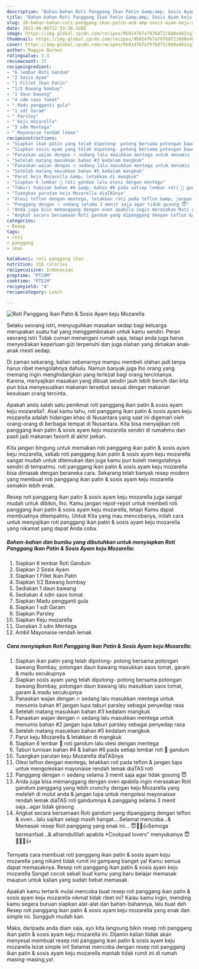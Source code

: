 ```yaml
---
description: "Bahan-bahan Roti Panggang Ikan Patin &amp;amp; Sosis Ayam keju Mozarella yang sedap Untuk Jualan"
title: "Bahan-bahan Roti Panggang Ikan Patin &amp;amp; Sosis Ayam keju Mozarella yang sedap Untuk Jualan"
slug: 26-bahan-bahan-roti-panggang-ikan-patin-and-amp-sosis-ayam-keju-mozarella-yang-sedap-untuk-jualan
date: 2021-06-06T22:53:30.428Z
image: https://img-global.cpcdn.com/recipes/9b9147b7a7976d72/680x482cq70/roti-panggang-ikan-patin-sosis-ayam-keju-mozarella-foto-resep-utama.jpg
thumbnail: https://img-global.cpcdn.com/recipes/9b9147b7a7976d72/680x482cq70/roti-panggang-ikan-patin-sosis-ayam-keju-mozarella-foto-resep-utama.jpg
cover: https://img-global.cpcdn.com/recipes/9b9147b7a7976d72/680x482cq70/roti-panggang-ikan-patin-sosis-ayam-keju-mozarella-foto-resep-utama.jpg
author: Maggie Barnes
ratingvalue: 3.3
reviewcount: 15
recipeingredient:
- "6 lembar Roti Gandum"
- "2 Sosis Ayam"
- "1 Fillet Ikan Patin"
- "1/2 Bawang bombay"
- "1 daun bawang"
- "4 sdm saos tomat"
- " Madu pengganti gula"
- "1 sdt Garam"
- " Parsley"
- " Keju mozarella"
- "3 sdm Mentega"
- " Mayonaise rendah lemak"
recipeinstructions:
- "Siapkan ikan patin yang telah dipotong- potong bersama potongan bawang Bombay, potongan daun bawang masukkan saos tomat, garam &amp; madu secukupnya"
- "Siapkan sosis ayam yang telah dipotong- potong bersama potongan bawang Bombay, potongan daun bawang lalu masukkan saos tomat, garam &amp; madu secukupnya"
- "Panaskan wajan dengan 🔥 sedang lalu masukkan mentega untuk menumis bahan #1 jangan lupa taburi parsley sebagai penyedap rasa"
- "Setelah matang masukkan bahan #3 kedalam mangkuk"
- "Panaskan wajan dengan 🔥 sedang lalu masukkan mentega untuk menumis bahan #2 jangan lupa taburi parsley sebagai penyedap rasa"
- "Setelah matang masukkan bahan #5 kedalam mangkuk"
- "Parut keju Mozarella &amp; letakkan di mangkuk"
- "Siapkan 6 lembar 🍞 roti gandum lalu olesi dengan mentega"
- "Taburi tumisan bahan #4 &amp; bahan #6 pada setiap lembar roti 🍞 gandum"
- "Tuangkan parutan keju Mozarella diaTASnya"
- "Olesi teflon dengan mentega, letakkan roti pada teflon &amp; jangan lupa untuk mengoleskan mayonaise rendah lemak diaTAS roti"
- "Panggang dengan 🔥 sedang selama 3 menit saja agar tidak gosong 😇"
- "Anda juga bisa memanggang dengan oven apabila ingin merasakan Roti gandum panggang yang lebih crunchy dengan keju Mozarella yang meleleh di mulut anda &amp; jangan lupa untuk mengolesi mayonaisse rendah lemak diaTAS roti gandumnya &amp; panggang selama 3 menit saja...agar tidak gosong"
- "Angkat secara bersamaan Roti gandum yang dipanggang dengan teflon &amp; oven...lalu sajikan selagi masih hangat....Selamat mencoba...&amp; Memasak resep Roti panggang yang enak ini... 😇🙏🏻👍Semoga bermanfaat...&amp; alhamdullilah apabila *Cookpad lovers&#34; menyukainya 😇🙏🏻💚👍"
categories:
- Resep
tags:
- roti
- panggang
- ikan

katakunci: roti panggang ikan 
nutrition: 216 calories
recipecuisine: Indonesian
preptime: "PT29M"
cooktime: "PT51M"
recipeyield: "4"
recipecategory: Lunch

---
```



![Roti Panggang Ikan Patin &amp; Sosis Ayam keju Mozarella](https://img-global.cpcdn.com/recipes/9b9147b7a7976d72/680x482cq70/roti-panggang-ikan-patin-sosis-ayam-keju-mozarella-foto-resep-utama.jpg)

Selaku seorang istri, menyuguhkan masakan sedap bagi keluarga merupakan suatu hal yang menggembirakan untuk kamu sendiri. Peran seorang istri Tidak cuman menangani rumah saja, tetapi anda juga harus menyediakan keperluan gizi terpenuhi dan juga olahan yang dimakan anak-anak mesti sedap.

Di zaman  sekarang, kalian sebenarnya mampu membeli olahan jadi tanpa harus ribet mengolahnya dahulu. Namun banyak juga lho orang yang memang ingin menghidangkan yang terlezat bagi orang tercintanya. Karena, menyajikan masakan yang dibuat sendiri jauh lebih bersih dan kita pun bisa menyesuaikan makanan tersebut sesuai dengan makanan kesukaan orang tercinta. 



Apakah anda salah satu penikmat roti panggang ikan patin &amp; sosis ayam keju mozarella?. Asal kamu tahu, roti panggang ikan patin &amp; sosis ayam keju mozarella adalah hidangan khas di Nusantara yang saat ini digemari oleh orang-orang di berbagai tempat di Nusantara. Kita bisa menyajikan roti panggang ikan patin &amp; sosis ayam keju mozarella sendiri di rumahmu dan pasti jadi makanan favorit di akhir pekan.

Kita jangan bingung untuk memakan roti panggang ikan patin &amp; sosis ayam keju mozarella, sebab roti panggang ikan patin &amp; sosis ayam keju mozarella sangat mudah untuk ditemukan dan juga kamu pun boleh mengolahnya sendiri di tempatmu. roti panggang ikan patin &amp; sosis ayam keju mozarella bisa dimasak dengan beraneka cara. Sekarang telah banyak resep modern yang membuat roti panggang ikan patin &amp; sosis ayam keju mozarella semakin lebih enak.

Resep roti panggang ikan patin &amp; sosis ayam keju mozarella juga sangat mudah untuk dibikin, lho. Kamu jangan repot-repot untuk membeli roti panggang ikan patin &amp; sosis ayam keju mozarella, tetapi Kamu dapat membuatnya ditempatmu. Untuk Kita yang mau mencobanya, inilah cara untuk menyajikan roti panggang ikan patin &amp; sosis ayam keju mozarella yang nikamat yang dapat Anda coba.

<!--inarticleads1-->

##### Bahan-bahan dan bumbu yang dibutuhkan untuk menyiapkan Roti Panggang Ikan Patin &amp; Sosis Ayam keju Mozarella:

1. Siapkan 6 lembar Roti Gandum
1. Siapkan 2 Sosis Ayam
1. Siapkan 1 Fillet Ikan Patin
1. Siapkan 1/2 Bawang bombay
1. Sediakan 1 daun bawang
1. Sediakan 4 sdm saos tomat
1. Siapkan  Madu pengganti gula
1. Siapkan 1 sdt Garam
1. Siapkan  Parsley
1. Siapkan  Keju mozarella
1. Gunakan 3 sdm Mentega
1. Ambil  Mayonaise rendah lemak




<!--inarticleads2-->

##### Cara menyiapkan Roti Panggang Ikan Patin &amp; Sosis Ayam keju Mozarella:

1. Siapkan ikan patin yang telah dipotong- potong bersama potongan bawang Bombay, potongan daun bawang masukkan saos tomat, garam &amp; madu secukupnya
1. Siapkan sosis ayam yang telah dipotong- potong bersama potongan bawang Bombay, potongan daun bawang lalu masukkan saos tomat, garam &amp; madu secukupnya
1. Panaskan wajan dengan 🔥 sedang lalu masukkan mentega untuk menumis bahan #1 jangan lupa taburi parsley sebagai penyedap rasa
1. Setelah matang masukkan bahan #3 kedalam mangkuk
1. Panaskan wajan dengan 🔥 sedang lalu masukkan mentega untuk menumis bahan #2 jangan lupa taburi parsley sebagai penyedap rasa
1. Setelah matang masukkan bahan #5 kedalam mangkuk
1. Parut keju Mozarella &amp; letakkan di mangkuk
1. Siapkan 6 lembar 🍞 roti gandum lalu olesi dengan mentega
1. Taburi tumisan bahan #4 &amp; bahan #6 pada setiap lembar roti 🍞 gandum
1. Tuangkan parutan keju Mozarella diaTASnya
1. Olesi teflon dengan mentega, letakkan roti pada teflon &amp; jangan lupa untuk mengoleskan mayonaise rendah lemak diaTAS roti
1. Panggang dengan 🔥 sedang selama 3 menit saja agar tidak gosong 😇
1. Anda juga bisa memanggang dengan oven apabila ingin merasakan Roti gandum panggang yang lebih crunchy dengan keju Mozarella yang meleleh di mulut anda &amp; jangan lupa untuk mengolesi mayonaisse rendah lemak diaTAS roti gandumnya &amp; panggang selama 3 menit saja...agar tidak gosong
1. Angkat secara bersamaan Roti gandum yang dipanggang dengan teflon &amp; oven...lalu sajikan selagi masih hangat....Selamat mencoba...&amp; Memasak resep Roti panggang yang enak ini... 😇🙏🏻👍Semoga bermanfaat...&amp; alhamdullilah apabila *Cookpad lovers&#34; menyukainya 😇🙏🏻💚👍




Ternyata cara membuat roti panggang ikan patin &amp; sosis ayam keju mozarella yang nikamt tidak rumit ini gampang banget ya! Kamu semua dapat memasaknya. Resep roti panggang ikan patin &amp; sosis ayam keju mozarella Sangat cocok sekali buat kamu yang baru belajar memasak maupun untuk kalian yang sudah hebat memasak.

Apakah kamu tertarik mulai mencoba buat resep roti panggang ikan patin &amp; sosis ayam keju mozarella nikmat tidak ribet ini? Kalau kamu ingin, mending kamu segera buruan siapkan alat-alat dan bahan-bahannya, lalu buat deh Resep roti panggang ikan patin &amp; sosis ayam keju mozarella yang enak dan simple ini. Sungguh mudah kan. 

Maka, daripada anda diam saja, ayo kita langsung bikin resep roti panggang ikan patin &amp; sosis ayam keju mozarella ini. Dijamin kalian tiidak akan menyesal membuat resep roti panggang ikan patin &amp; sosis ayam keju mozarella lezat simple ini! Selamat mencoba dengan resep roti panggang ikan patin &amp; sosis ayam keju mozarella mantab tidak rumit ini di rumah masing-masing,ya!.

